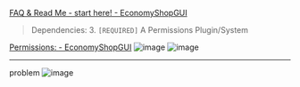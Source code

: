 
[FAQ & Read Me - start here! - EconomyShopGUI](https://gpplugins.gitbook.io/economyshopgui/basics/faq#dependencies)
> Dependencies:
> 3. `[REQUIRED]` A Permissions Plugin/System

[Permissions: - EconomyShopGUI](https://gpplugins.gitbook.io/economyshopgui/basics/permission#basic-permissions)
![image](https://gyazo.com/63e03aadbe5fc938a93b270103ab3f74/thumb/1000)
![image](https://gyazo.com/5035aabba4588a1e0b52668e3d59895a/thumb/1000)

---
problem
![image](https://gyazo.com/22f7511c0c588c509163172a89d559ed/thumb/1000)
